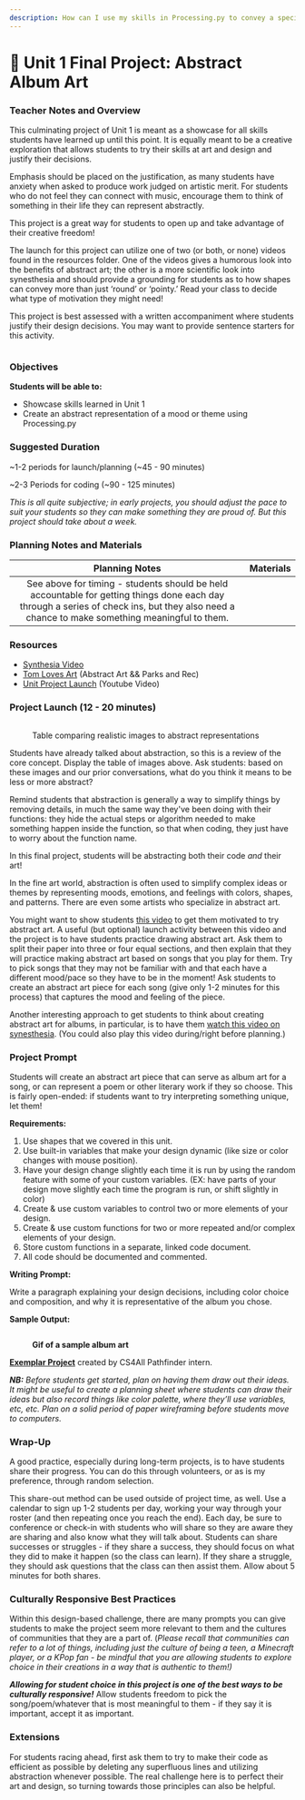 ```yaml
---
description: How can I use my skills in Processing.py to convey a specific mood or theme?
---
```


# 🎨 Unit 1 Final Project: Abstract Album Art

### Teacher Notes and Overview

This culminating project of Unit 1 is meant as a showcase for all skills students have learned up until this point. It is equally meant to be a creative exploration that allows students to try their skills at art and design and justify their decisions.

Emphasis should be placed on the justification, as many students have anxiety when asked to produce work judged on artistic merit. For students who do not feel they can connect with music, encourage them to think of something in their life they can represent abstractly.

This project is a great way for students to open up and take advantage of their creative freedom!

The launch for this project can utilize one of two (or both, or none) videos found in the resources folder. One of the videos gives a humorous look into the benefits of abstract art; the other is a more scientific look into synesthesia and should provide a grounding for students as to how shapes can convey more than just ‘round’ or ‘pointy.’ Read your class to decide what type of motivation they might need!

This project is best assessed with a written accompaniment where students justify their design decisions. You may want to provide sentence starters for this activity.

<figure><img src="../.gitbook/assets/image (12).png" alt=""><figcaption></figcaption></figure>

### Objectives

**Students will be able to:**

* Showcase skills learned in Unit 1
* Create an abstract representation of a mood or theme using Processing.py

### Suggested Duration

\~1-2 periods for launch/planning (\~45 - 90 minutes)

\~2-3 Periods for coding (\~90 - 125 minutes)

_This is all quite subjective; in early projects, you should adjust the pace to suit your students so they can make something they are proud of. But this project should take about a week._

### Planning Notes and Materials

|                                                                                        Planning Notes                                                                                        | Materials |
| :------------------------------------------------------------------------------------------------------------------------------------------------------------------------------------------: | :-------: |
| See above for timing - students should be held accountable for getting things done each day through a series of check ins, but they also need a chance to make something meaningful to them. |           |

### Resources

* [Synthesia Video](https://www.ted.com/talks/neil\_harbisson\_i\_listen\_to\_color)
* [Tom Loves Art](https://drive.google.com/file/d/1EXmFCoCqWhOd\_rgaC3ZR1dxpRyAdZmKk/view?usp=share\_link) (Abstract Art && Parks and Rec)
* [Unit Project Launch](https://youtu.be/hOvPl0cDPeI) (Youtube Video)

### Project Launch  (12 - 20 minutes)

<figure><img src="../.gitbook/assets/image (5) (2).png" alt=""><figcaption><p>Table comparing realistic images to abstract representations</p></figcaption></figure>

Students have already talked about abstraction, so this is a review of the core concept. Display the table of images above. Ask students: based on these images and our prior conversations, what do you think it means to be less or more abstract?

Remind students that abstraction is generally a way to simplify things by removing details, in much the same way they've been doing with their functions: they hide the actual steps or algorithm needed to make something happen inside the function, so that when coding, they just have to worry about the function name.

In this final project, students will be abstracting both their code _and_ their art!

In the fine art world, abstraction is often used to simplify complex ideas or themes by representing moods, emotions, and feelings with colors, shapes, and patterns. There are even some artists who specialize in abstract art.

You might want to show students [this video](https://drive.google.com/file/d/1EXmFCoCqWhOd\_rgaC3ZR1dxpRyAdZmKk/view?usp=share\_link) to get them motivated to try abstract art. A useful (but optional) launch activity between this video and the project is to have students practice drawing abstract art. Ask them to split their paper into three or four equal sections, and then explain that they will practice making abstract art based on songs that you play for them. Try to pick songs that they may not be familiar with and that each have a different mood/pace so they have to be in the moment! Ask students to create an abstract art piece for each song (give only 1-2 minutes for this process) that captures the mood and feeling of the piece.

Another interesting approach to get students to think about creating abstract art for albums, in particular, is to have them [watch this video on synesthesia](https://www.ted.com/talks/neil\_harbisson\_i\_listen\_to\_color). (You could also play this video during/right before planning.)

### Project Prompt

Students will create an abstract art piece that can serve as album art for a song, or can represent a poem or other literary work if they so choose. This is fairly open-ended: if students want to try interpreting something unique, let them!

**Requirements:**

1. Use shapes that we covered in this unit.
2. Use built-in variables that make your design dynamic (like size or color changes with mouse position).
3. Have your design change slightly each time it is run by using the random feature with some of your custom variables. (EX: have parts of your design move slightly each time the program is run, or shift slightly in color)
4. Create & use custom variables to control two or more elements of your design.
5. Create & use custom functions for two or more repeated and/or complex elements of your design.
6. Store custom functions in a separate, linked code document.
7. All code should be documented and commented.

**Writing Prompt:**

Write a paragraph explaining your design decisions, including color choice and composition, and why it is representative of the album you chose.

**Sample Output:**

<figure><img src="../.gitbook/assets/samplealbumoutput.gif" alt=""><figcaption><p><strong>Gif of a sample album art</strong></p></figcaption></figure>

[**Exemplar Project**](https://trinket.io/library/trinkets/0b9e1a3445) created by CS4All Pathfinder intern.

_**NB:** Before students get started, plan on having them draw out their ideas. It might be useful to create a planning sheet where students can draw their ideas but also record things like color palette, where they’ll use variables, etc, etc. Plan on a solid period of paper wireframing before students move to computers._

### Wrap-Up

A good practice, especially during long-term projects, is to have students share their progress. You can do this through volunteers, or as is my preference, through random selection.

This share-out method can be used outside of project time, as well. Use a calendar to sign up 1-2 students per day, working your way through your roster (and then repeating once you reach the end). Each day, be sure to conference or check-in with students who will share so they are aware they are sharing and also know what they will talk about. Students can share successes or struggles - if they share a success, they should focus on what they did to make it happen (so the class can learn). If they share a struggle, they should ask questions that the class can then assist them. Allow about 5 minutes for both shares.

### Culturally Responsive Best Practices

Within this design-based challenge, there are many prompts you can give students to make the project seem more relevant to them and the cultures of communities that they are a part of. (_Please recall that communities can refer to a lot of things, including just the culture of being a teen, a Minecraft player, or a KPop fan - be mindful that you are allowing students to explore choice in their creations in a way that is authentic to them!)_

_**Allowing for student choice in this project is one of the best ways to be culturally responsive!**_ Allow students freedom to pick the song/poem/whatever that is most meaningful to them - if they say it is important, accept it as important.

### Extensions

For students racing ahead, first ask them to try to make their code as efficient as possible by deleting any superfluous lines and utilizing abstraction whenever possible. The real challenge here is to perfect their art and design, so turning towards those principles can also be helpful.

